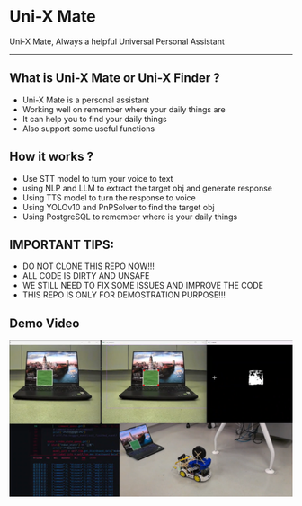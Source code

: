 # Uni-X Mate
Uni-X Mate, Always a helpful Universal Personal Assistant

----

## What is Uni-X Mate or Uni-X Finder ? 
 - Uni-X Mate is a personal assistant
 - Working well on remember where your daily things are
 - It can help you to find your daily things
 - Also support some useful functions

## How it works ?
 - Use STT model to turn your voice to text
 - using NLP and LLM to extract the target obj and generate response
 - Using TTS model to turn the response to voice
 - Using YOLOv10 and PnPSolver to find the target obj
 - Using PostgreSQL to remember where is your daily things

## IMPORTANT TIPS:
 - DO NOT CLONE THIS REPO NOW!!!
 - ALL CODE IS DIRTY AND UNSAFE
 - WE STILL NEED TO FIX SOME ISSUES AND IMPROVE THE CODE
 - THIS REPO IS ONLY FOR DEMOSTRATION PURPOSE!!!

 ## Demo Video
[![Watch the video](./Video/cover.png)](https://www.youtube.com/watch?v=SqcrQ0-hjPo)